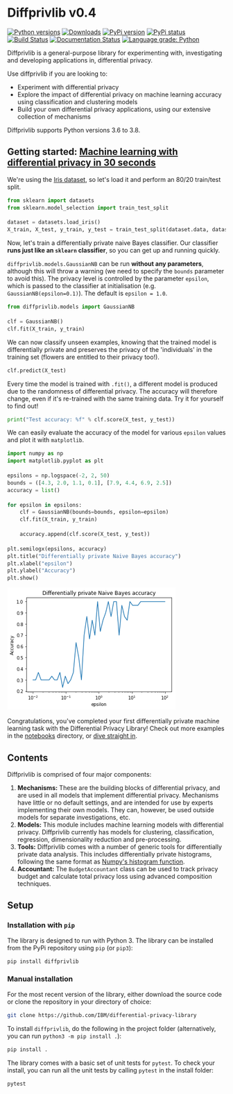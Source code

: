 # Diffprivlib v0.4

[![Python versions](https://img.shields.io/pypi/pyversions/diffprivlib.svg)](https://pypi.org/project/diffprivlib/) [![Downloads](https://pepy.tech/badge/diffprivlib)](https://pepy.tech/project/diffprivlib) [![PyPi version](https://img.shields.io/pypi/v/diffprivlib.svg)](https://pypi.org/project/diffprivlib/) [![PyPi status](https://img.shields.io/pypi/status/diffprivlib.svg)](https://pypi.org/project/diffprivlib/) [![Build Status](https://travis-ci.com/IBM/differential-privacy-library.svg?branch=main)](https://travis-ci.com/IBM/differential-privacy-library) [![Documentation Status](https://readthedocs.org/projects/diffprivlib/badge/?version=latest)](https://diffprivlib.readthedocs.io/en/latest/?badge=latest) [![Language grade: Python](https://img.shields.io/lgtm/grade/python/g/IBM/differential-privacy-library.svg?logo=lgtm&logoWidth=18)](https://lgtm.com/projects/g/IBM/differential-privacy-library/context:python)

Diffprivlib is a general-purpose library for experimenting with, investigating and developing applications in, differential privacy.

Use diffprivlib if you are looking to:

- Experiment with differential privacy
- Explore the impact of differential privacy on machine learning accuracy using classification and clustering models 
- Build your own differential privacy applications, using our extensive collection of mechanisms

Diffprivlib supports Python versions 3.6 to 3.8.

## Getting started: [Machine learning with differential privacy in 30 seconds](https://github.com/IBM/differential-privacy-library/blob/main/notebooks/30seconds.ipynb)
We're using the [Iris dataset](https://archive.ics.uci.edu/ml/datasets/iris), so let's load it and perform an 80/20 train/test split.

```python
from sklearn import datasets
from sklearn.model_selection import train_test_split

dataset = datasets.load_iris()
X_train, X_test, y_train, y_test = train_test_split(dataset.data, dataset.target, test_size=0.2)
```

Now, let's train a differentially private naive Bayes classifier. Our classifier __runs just like an `sklearn` classifier__, so you can get up and running quickly.

`diffprivlib.models.GaussianNB` can be run __without any parameters__, although this will throw a warning (we need to specify the `bounds` parameter to avoid this). The privacy level is controlled by the parameter `epsilon`, which is passed to the classifier at initialisation (e.g. `GaussianNB(epsilon=0.1)`). The default is `epsilon = 1.0`.

```python
from diffprivlib.models import GaussianNB

clf = GaussianNB()
clf.fit(X_train, y_train)
```

We can now classify unseen examples, knowing that the trained model is differentially private and preserves the privacy of the 'individuals' in the training set (flowers are entitled to their privacy too!).

```python
clf.predict(X_test)
```

Every time the model is trained with `.fit()`, a different model is produced due to the randomness of differential privacy. The accuracy will therefore change, even if it's re-trained with the same training data. Try it for yourself to find out!

```python
print("Test accuracy: %f" % clf.score(X_test, y_test))
```

We can easily evaluate the accuracy of the model for various `epsilon` values and plot it with `matplotlib`.

```python
import numpy as np
import matplotlib.pyplot as plt

epsilons = np.logspace(-2, 2, 50)
bounds = ([4.3, 2.0, 1.1, 0.1], [7.9, 4.4, 6.9, 2.5])
accuracy = list()

for epsilon in epsilons:
    clf = GaussianNB(bounds=bounds, epsilon=epsilon)
    clf.fit(X_train, y_train)
    
    accuracy.append(clf.score(X_test, y_test))

plt.semilogx(epsilons, accuracy)
plt.title("Differentially private Naive Bayes accuracy")
plt.xlabel("epsilon")
plt.ylabel("Accuracy")
plt.show()
```

![Differentially private naive Bayes](https://github.com/IBM/differential-privacy-library/raw/main/notebooks/30seconds.png)

Congratulations, you've completed your first differentially private machine learning task with the Differential Privacy Library!  Check out more examples in the [notebooks](https://github.com/IBM/differential-privacy-library/blob/main/notebooks/) directory, or [dive straight in](https://github.com/IBM/differential-privacy-library/blob/main/diffprivlib/).

## Contents

Diffprivlib is comprised of four major components:
1. __Mechanisms:__ These are the building blocks of differential privacy, and are used in all models that implement differential privacy. Mechanisms have little or no default settings, and are intended for use by experts implementing their own models. They can, however, be used outside models for separate investigations, etc.
1. __Models:__ This module includes machine learning models with differential privacy. Diffprivlib currently has models for clustering, classification, regression, dimensionality reduction and pre-processing.
1. __Tools:__ Diffprivlib comes with a number of generic tools for differentially private data analysis. This includes differentially private histograms, following the same format as [Numpy's histogram function](https://docs.scipy.org/doc/numpy/reference/generated/numpy.histogram.html).
1. __Accountant:__ The `BudgetAccountant` class can be used to track privacy budget and calculate total privacy loss using advanced composition techniques. 


## Setup

### Installation with `pip`

The library is designed to run with Python 3.
The library can be installed from the PyPi repository using `pip` (or `pip3`):

```bash
pip install diffprivlib
```

### Manual installation

For the most recent version of the library, either download the source code or clone the repository in your directory of choice:

```bash
git clone https://github.com/IBM/differential-privacy-library
```

To install `diffprivlib`, do the following in the project folder (alternatively, you can run `python3 -m pip install .`):
```bash
pip install .
```

The library comes with a basic set of unit tests for `pytest`. To check your install, you can run all the unit tests by calling `pytest` in the install folder:

```bash
pytest
```
